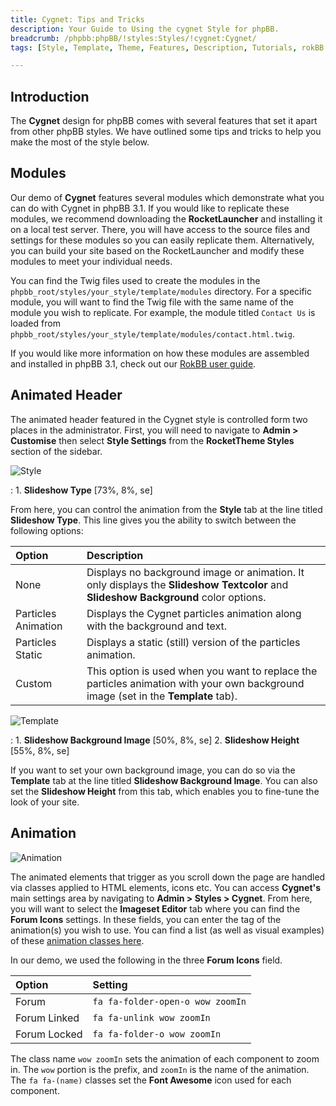 ```yaml
---
title: Cygnet: Tips and Tricks
description: Your Guide to Using the cygnet Style for phpBB.
breadcrumb: /phpbb:phpBB/!styles:Styles/!cygnet:Cygnet/
tags: [Style, Template, Theme, Features, Description, Tutorials, rokBB 5]

---
```


Introduction
-----

The **Cygnet** design for phpBB comes with several features that set it apart from other phpBB styles. We have outlined some tips and tricks to help you make the most of the style below.

Modules
-----

Our demo of **Cygnet** features several modules which demonstrate what you can do with Cygnet in phpBB 3.1. If you would like to replicate these modules, we recommend downloading the **RocketLauncher** and installing it on a local test server. There, you will have access to the source files and settings for these modules so you can easily replicate them. Alternatively, you can build your site based on the RocketLauncher and modify these modules to meet your individual needs.

You can find the Twig files used to create the modules in the `phpbb_root/styles/your_style/template/modules` directory. For a specific module, you will want to find the Twig file with the same name of the module you wish to replicate. For example, the module titled `Contact Us` is loaded from `phpbb_root/styles/your_style/template/modules/contact.html.twig`.

If you would like more information on how these modules are assembled and installed in phpBB 3.1, check out our [RokBB user guide](../../start/user_guide.md).

Animated Header
-----

The animated header featured in the Cygnet style is controlled form two places in the administrator. First, you will need to navigate to **Admin > Customise** then select **Style Settings** from the **RocketTheme Styles** section of the sidebar.

![Style](header_1.png)

:   1. **Slideshow Type** [73%, 8%, se]

From here, you can control the animation from the **Style** tab at the line titled **Slideshow Type**. This line gives you the ability to switch between the following options:

| Option              | Description                                                                                                                         |
| :-----              | :-----                                                                                                                              |
| None                | Displays no background image or animation. It only displays the **Slideshow Textcolor** and **Slideshow Background** color options. |
| Particles Animation | Displays the Cygnet particles animation along with the background and text.                                                         |
| Particles Static    | Displays a static (still) version of the particles animation.                                                                       |
| Custom              | This option is used when you want to replace the particles animation with your own background image (set in the **Template** tab).  |

![Template](header_2.png)

:   1. **Slideshow Background Image** [50%, 8%, se]
    2. **Slideshow Height** [55%, 8%, se]

If you want to set your own background image, you can do so via the **Template** tab at the line titled **Slideshow Background Image**. You can also set the **Slideshow Height** from this tab, which enables you to fine-tune the look of your site.

Animation
-----

![Animation](animation_1.png)

The animated elements that trigger as you scroll down the page are handled via classes applied to HTML elements, icons etc. You can access **Cygnet's** main settings area by navigating to **Admin > Styles > Cygnet**. From here, you will want to select the **Imageset Editor** tab where you can find the **Forum Icons** settings. In these fields, you can enter the tag of the animation(s) you wish to use. You can find a list (as well as visual examples) of these [animation classes here](http://daneden.github.io/animate.css/).

In our demo, we used the following in the three **Forum Icons** field.

| Option       | Setting                          |
| :----------  | :----------                      |
| Forum        | `fa fa-folder-open-o wow zoomIn` |
| Forum Linked | `fa fa-unlink wow zoomIn`        |
| Forum Locked | `fa fa-folder-o wow zoomIn`      |

The class name `wow zoomIn` sets the animation of each component to zoom in. The `wow` portion is the prefix, and `zoomIn` is the name of the animation. The `fa fa-(name)` classes set the **Font Awesome** icon used for each component.
